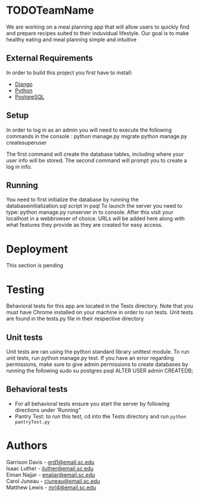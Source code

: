 # TODOTeamName

We are working on a meal planning app that will allow users to quickly find and prepare recipes suited to their induvidual lifestyle. Our goal is to make healthy eating and meal planning simple and intuitive

## External Requirements

In order to build this project you first have to install:

* [Django](https://docs.djangoproject.com/en/3.2/topics/install/)
* [Python](https://www.python.org/downloads/)
* [PostgreSQL](https://www.postgresql.org/download/)

## Setup

In order to log in as an admin you will need to execute the following commands in the console :
python manage.py migrate 
python manage.py createsuperuser 

The first command will create the database tables, including where your user info will be stored.
The second command will prompt you to create a log in info. 

## Running

You need to first initialize the database by running the databaseinitialization.sql script in psql
To launch the server you need to type:
python manage.py runserver in to console.
After this visit your localhost in a webbrowser of choice. 
URLs will be added here along with what features they provide as they are created for easy access.

# Deployment
This section is pending

# Testing
Behavioral tests for this app are located in the Tests directory. Note that you must have Chrome installed on your machine in order to run tests. Unit tests are found in the tests.py file in their respective directory

## Unit tests
Unit tests are ran using the python standard library unittest module.
To run unit tests, run python manage.py test. If you have an error regarding permissions, make sure to give admin permissions to create databases by running the following
sudo su postgres
psql
ALTER USER admin CREATEDB;

## Behavioral tests
- For all behavioral tests ensure you start the server by following directions under 'Running"
- Pantry Test: to run this test, cd into the Tests directory and run `python pantryTest.py`

# Authors
Garrison Davis - grd1@email.sc.edu  
Isaac Luther - iluther@email.sc.edu  
Eiman Najjar - enajjar@email.sc.edu  
Carol Juneau - cjuneau@email.sc.edu  
Matthew Lewis - mrl4@email.sc.edu
